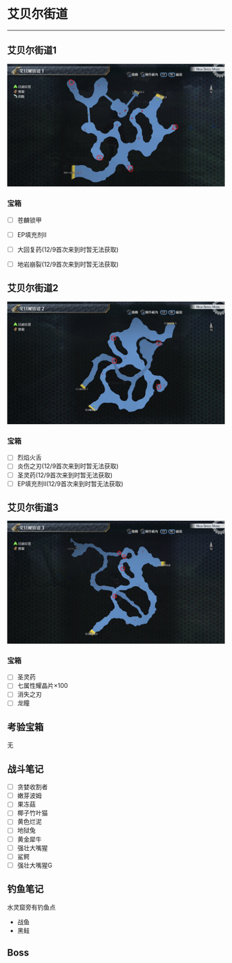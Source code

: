 # 艾贝尔街道

---

## 艾贝尔街道1

![艾贝尔街道1](../images/map_艾贝尔街道1.jpg)

### 宝箱

- [ ]  苍麟锁甲
- [ ]  EP填充剂II
- [ ]  大回复药(12/9首次来到时暂无法获取)
- [ ]  地岩崩裂(12/9首次来到时暂无法获取)


## 艾贝尔街道2

![艾贝尔街道2](../images/map_艾贝尔街道2.jpg)

### 宝箱

- [ ]  烈焰火舌
- [ ]  炎伤之刃(12/9首次来到时暂无法获取)
- [ ]  圣灵药(12/9首次来到时暂无法获取)
- [ ]  EP填充剂II(12/9首次来到时暂无法获取)

## 艾贝尔街道3

![艾贝尔街道3](../images/map_艾贝尔街道3.jpg)

### 宝箱

- [ ]  圣灵药
- [ ]  七属性耀晶片×100
- [ ]  消失之刃
- [ ]  龙瞳

## 考验宝箱

无

## 战斗笔记

- [ ] 贪婪收割者
- [ ] 嫩芽波姆
- [ ] 果冻菇
- [ ] 椰子竹叶猫
- [ ] 黄色烂泥
- [ ] 地狱兔
- [ ] 黄金犀牛
- [ ] 强壮大嘴猩
- [ ] 鲨鳄
- [ ] 强壮大嘴猩G

## 钓鱼笔记

水灵窟旁有钓鱼点

- 战鱼 
- 黑鲑 

## Boss